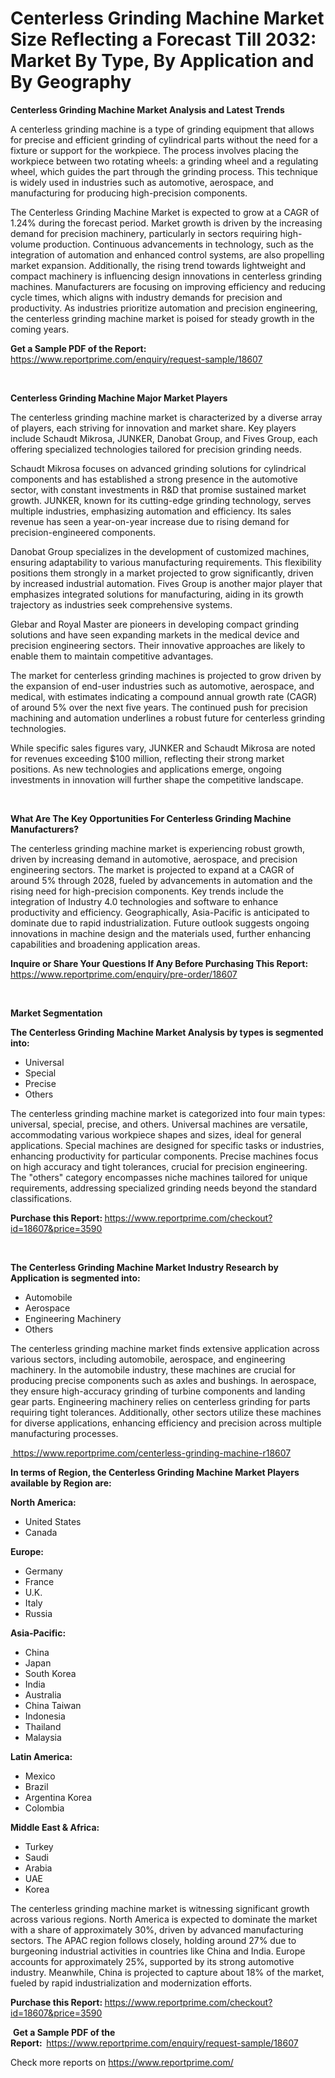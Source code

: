<p><h1>Centerless Grinding Machine Market Size Reflecting a Forecast Till 2032: Market By Type, By Application and By Geography</h1></p><p><strong>Centerless Grinding Machine Market Analysis and Latest Trends</strong></p>
<p><p>A centerless grinding machine is a type of grinding equipment that allows for precise and efficient grinding of cylindrical parts without the need for a fixture or support for the workpiece. The process involves placing the workpiece between two rotating wheels: a grinding wheel and a regulating wheel, which guides the part through the grinding process. This technique is widely used in industries such as automotive, aerospace, and manufacturing for producing high-precision components.</p><p>The Centerless Grinding Machine Market is expected to grow at a CAGR of 1.24% during the forecast period. Market growth is driven by the increasing demand for precision machinery, particularly in sectors requiring high-volume production. Continuous advancements in technology, such as the integration of automation and enhanced control systems, are also propelling market expansion. Additionally, the rising trend towards lightweight and compact machinery is influencing design innovations in centerless grinding machines. Manufacturers are focusing on improving efficiency and reducing cycle times, which aligns with industry demands for precision and productivity. As industries prioritize automation and precision engineering, the centerless grinding machine market is poised for steady growth in the coming years.</p></p>
<p><strong>Get a Sample PDF of the Report:&nbsp;</strong> <a href="https://www.reportprime.com/enquiry/request-sample/18607?utm_campaign=2820&utm_medium=2&utm_source=Github&utm_content=ia&utm_term=19032025&utm_id=centerless-grinding-machine">https://www.reportprime.com/enquiry/request-sample/18607</a></p>
<p>&nbsp;</p>
<p><strong>Centerless Grinding Machine Major Market Players</strong></p>
<p><p>The centerless grinding machine market is characterized by a diverse array of players, each striving for innovation and market share. Key players include Schaudt Mikrosa, JUNKER, Danobat Group, and Fives Group, each offering specialized technologies tailored for precision grinding needs.</p><p>Schaudt Mikrosa focuses on advanced grinding solutions for cylindrical components and has established a strong presence in the automotive sector, with constant investments in R&D that promise sustained market growth. JUNKER, known for its cutting-edge grinding technology, serves multiple industries, emphasizing automation and efficiency. Its sales revenue has seen a year-on-year increase due to rising demand for precision-engineered components.</p><p>Danobat Group specializes in the development of customized machines, ensuring adaptability to various manufacturing requirements. This flexibility positions them strongly in a market projected to grow significantly, driven by increased industrial automation. Fives Group is another major player that emphasizes integrated solutions for manufacturing, aiding in its growth trajectory as industries seek comprehensive systems.</p><p>Glebar and Royal Master are pioneers in developing compact grinding solutions and have seen expanding markets in the medical device and precision engineering sectors. Their innovative approaches are likely to enable them to maintain competitive advantages.</p><p>The market for centerless grinding machines is projected to grow driven by the expansion of end-user industries such as automotive, aerospace, and medical, with estimates indicating a compound annual growth rate (CAGR) of around 5% over the next five years. The continued push for precision machining and automation underlines a robust future for centerless grinding technologies.</p><p>While specific sales figures vary, JUNKER and Schaudt Mikrosa are noted for revenues exceeding $100 million, reflecting their strong market positions. As new technologies and applications emerge, ongoing investments in innovation will further shape the competitive landscape.</p></p>
<p>&nbsp;</p>
<p><strong>What Are The Key Opportunities For Centerless Grinding Machine Manufacturers?</strong></p>
<p><p>The centerless grinding machine market is experiencing robust growth, driven by increasing demand in automotive, aerospace, and precision engineering sectors. The market is projected to expand at a CAGR of around 5% through 2028, fueled by advancements in automation and the rising need for high-precision components. Key trends include the integration of Industry 4.0 technologies and software to enhance productivity and efficiency. Geographically, Asia-Pacific is anticipated to dominate due to rapid industrialization. Future outlook suggests ongoing innovations in machine design and the materials used, further enhancing capabilities and broadening application areas.</p></p>
<p><strong>Inquire or Share Your Questions If Any Before Purchasing This Report:</strong> <a href="https://www.reportprime.com/enquiry/pre-order/18607?utm_campaign=2820&utm_medium=2&utm_source=Github&utm_content=ia&utm_term=19032025&utm_id=centerless-grinding-machine">https://www.reportprime.com/enquiry/pre-order/18607</a></p>
<p>&nbsp;</p>
<p><strong>Market Segmentation</strong></p>
<p><strong>The Centerless Grinding Machine Market Analysis by types is segmented into:</strong></p>
<p><ul><li>Universal</li><li>Special</li><li>Precise</li><li>Others</li></ul></p>
<p><p>The centerless grinding machine market is categorized into four main types: universal, special, precise, and others. Universal machines are versatile, accommodating various workpiece shapes and sizes, ideal for general applications. Special machines are designed for specific tasks or industries, enhancing productivity for particular components. Precise machines focus on high accuracy and tight tolerances, crucial for precision engineering. The "others" category encompasses niche machines tailored for unique requirements, addressing specialized grinding needs beyond the standard classifications.</p></p>
<p><strong>Purchase this Report:&nbsp;</strong><a href="https://www.reportprime.com/checkout?id=18607&price=3590&utm_campaign=2820&utm_medium=2&utm_source=Github&utm_content=ia&utm_term=19032025&utm_id=centerless-grinding-machine">https://www.reportprime.com/checkout?id=18607&price=3590</a></p>
<p>&nbsp;</p>
<p><strong>The Centerless Grinding Machine Market Industry Research by Application is segmented into:</strong></p>
<p><ul><li>Automobile</li><li>Aerospace</li><li>Engineering Machinery</li><li>Others</li></ul></p>
<p><p>The centerless grinding machine market finds extensive application across various sectors, including automobile, aerospace, and engineering machinery. In the automobile industry, these machines are crucial for producing precise components such as axles and bushings. In aerospace, they ensure high-accuracy grinding of turbine components and landing gear parts. Engineering machinery relies on centerless grinding for parts requiring tight tolerances. Additionally, other sectors utilize these machines for diverse applications, enhancing efficiency and precision across multiple manufacturing processes.</p></p>
<p><a href="https://www.reportprime.com/centerless-grinding-machine-r18607?utm_campaign=2820&utm_medium=2&utm_source=Github&utm_content=ia&utm_term=19032025&utm_id=centerless-grinding-machine">&nbsp;https://www.reportprime.com/centerless-grinding-machine-r18607</a></p>
<p><strong>In terms of Region, the Centerless Grinding Machine Market Players available by Region are:</strong></p>
<p>
    <p> <strong> North America: </strong>
        <ul>
            <li>United States</li>
            <li>Canada</li>
        </ul>
        </p> 
    <p> <strong> Europe: </strong>
        <ul>
            <li>Germany</li>
            <li>France</li>
            <li>U.K.</li>
            <li>Italy</li>
            <li>Russia</li>
        </ul>
        </p> 
    <p> <strong> Asia-Pacific: </strong>
        <ul>
            <li>China</li>
            <li>Japan</li>
            <li>South Korea</li>
            <li>India</li>
            <li>Australia</li>
            <li>China Taiwan</li>
            <li>Indonesia</li>
            <li>Thailand</li>
            <li>Malaysia</li>
        </ul>
        </p> 
    <p> <strong> Latin America: </strong>
        <ul>
            <li>Mexico</li>
            <li>Brazil</li>
            <li>Argentina Korea</li>
            <li>Colombia</li>
        </ul>
        </p> 
    <p> <strong> Middle East & Africa: </strong>
        <ul>
            <li>Turkey</li>
            <li>Saudi</li>
            <li>Arabia</li>
            <li>UAE</li>
            <li>Korea</li>
        </ul>
    </p>
    </p>
<p><p>The centerless grinding machine market is witnessing significant growth across various regions. North America is expected to dominate the market with a share of approximately 30%, driven by advanced manufacturing sectors. The APAC region follows closely, holding around 27% due to burgeoning industrial activities in countries like China and India. Europe accounts for approximately 25%, supported by its strong automotive industry. Meanwhile, China is projected to capture about 18% of the market, fueled by rapid industrialization and modernization efforts.</p></p>
<p><strong>Purchase this Report: </strong><a href="https://www.reportprime.com/checkout?id=18607&price=3590&utm_campaign=2820&utm_medium=2&utm_source=Github&utm_content=ia&utm_term=19032025&utm_id=centerless-grinding-machine">https://www.reportprime.com/checkout?id=18607&price=3590</a></p>
<p>&nbsp;<strong>Get a Sample PDF of the Report:&nbsp;&nbsp;</strong><a href="https://www.reportprime.com/enquiry/request-sample/18607?utm_campaign=2820&utm_medium=2&utm_source=Github&utm_content=ia&utm_term=19032025&utm_id=centerless-grinding-machine">https://www.reportprime.com/enquiry/request-sample/18607</a></p>
<p><strong></strong></p>
<p>Check more reports on <a href="https://www.reportprime.com/?utm_campaign=2820&utm_medium=2&utm_source=Github&utm_content=ia&utm_term=19032025&utm_id=centerless-grinding-machine">https://www.reportprime.com/</a></p>
